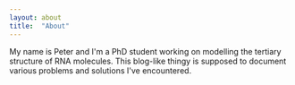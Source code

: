 ```yaml
---
layout: about
title:  "About"
---
```


My name is Peter and I'm a PhD student working on modelling the tertiary structure of RNA molecules. This blog-like thingy is supposed to document various problems and solutions I've encountered.
